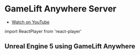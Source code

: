 # GameLift Anywhere Server

- [Watch on YouTube](https://youtu.be/tbhV7KOXghw)

import ReactPlayer from 'react-player'

## Unreal Engine 5 using GameLift Anywhere
<ReactPlayer url='https://youtu.be/tbhV7KOXghw' />